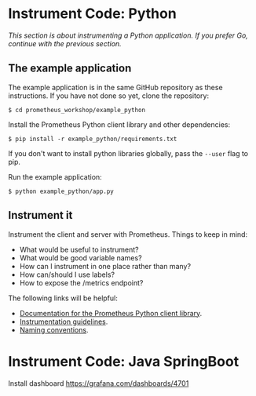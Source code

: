 # Instrument Code: Python

*This section is about instrumenting a Python application. If you
 prefer Go, continue with the previous section.*

## The example application

The example application is in the same GitHub repository as these
instructions. If you have not done so yet, clone the repository:

```
$ cd prometheus_workshop/example_python
```

Install the Prometheus Python client library and other dependencies:

```
$ pip install -r example_python/requirements.txt
```

If you don't want to install python libraries globally, pass the `--user` flag to pip.

Run the example application:

```
$ python example_python/app.py
```

## Instrument it
Instrument the client and server with Prometheus. Things to keep in mind:

* What would be useful to instrument?
* What would be good variable names?
* How can I instrument in one place rather than many?
* How can/should I use labels?
* How to expose the /metrics endpoint?

The following links will be helpful:
* [Documentation for the Prometheus Python client library](https://github.com/prometheus/client_python#prometheus-python-client).
* [Instrumentation guidelines](http://prometheus.io/docs/practices/instrumentation/).
* [Naming conventions](http://prometheus.io/docs/practices/naming/).



# Instrument Code: Java SpringBoot


Install dashboard https://grafana.com/dashboards/4701